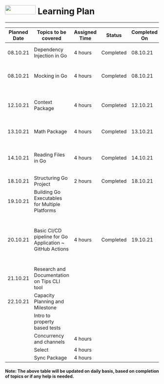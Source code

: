 # <img src="https://golang.org/lib/godoc/images/go-logo-blue.svg" width="100" height="30"> Learning Plan
---


|  Planned Date | Topics to be covered                                     | Assigned Time | Status | Completed On | Time Taken | Remarks |
|---------------|----------------------------------------------------------|---------------|--------|--------------|------------|---------|
| 08.10.21      | Dependency Injection in Go                               | 4 hours       |Completed      | 08.10.21 |4 hours            | More examples with Tdd        |
| 08.10.21      | Mocking in Go                                            | 4 hours       | Completed       |   08.10.21           |  4 hours          |    Mocking Techniques with examples.  |
| 12.10.21      | Context Package                                          | 4 hours       |  Completed      | 12.10.21             | 4 hours           |   Background, WithCancel, WithTimeout and examples.      |
| 13.10.21      | Math Package                                             | 4 hours       |   Completed   | 13.10.21              | 4 hours            |     Functions, examples, tdd    |
| 14.10.21      | Reading Files in Go                                      | 4 hours       |   Completed     |   14.10.21           |  4 hours          |       Reading directories, files, examples in tdd  |
| 18.10.21      | Structuring Go Project                                   | 2 hours              |  Completed      | 18.10.21             | 2 hours           | Structuring Go Projects        |
| 19.10.21      | Building Go Executables for Multiple Platforms           |               |        |              |            |         |
| 20.10.21      | Basic CI/CD pipeline for Go Application ~ GitHub Actions |  4 hours             |  Completed       | 19.10.21             | 6 hours           |  GitHub Actions - Workflows - lint, test, release, build binaries for release, etc       |
| 21.10.21      | Research and Documentation on Tips CLI tool              |               |        |              |            |         | 
| 22.10.21      | Capacity Planning and Milestone                          |               |        |              |            |         | 
|       | Intro to property based tests                            |               |        |              |            |         |
|               | Concurrency and channels                                 | 4 hours       |        |              |            |         |
|               | Select                                                   | 4 hours       |        |              |            |         |
|               | Sync Package                                             | 4 hours       |        |              |            |         |



#### **Note:** The above table will be updated on daily basis, based on completion of topics or if any help is needed.
